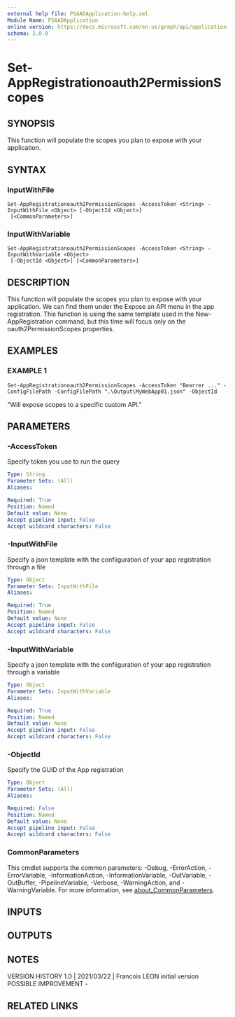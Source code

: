 ```yaml
---
external help file: PSAADApplication-help.xml
Module Name: PSAADApplication
online version: https://docs.microsoft.com/en-us/graph/api/application-addpassword?view=graph-rest-1.0&tabs=http
schema: 2.0.0
---
```


# Set-AppRegistrationoauth2PermissionScopes

## SYNOPSIS
This function will populate the scopes you plan to expose with your application.

## SYNTAX

### InputWithFile
```
Set-AppRegistrationoauth2PermissionScopes -AccessToken <String> -InputWithFile <Object> [-ObjectId <Object>]
 [<CommonParameters>]
```

### InputWithVariable
```
Set-AppRegistrationoauth2PermissionScopes -AccessToken <String> -InputWithVariable <Object>
 [-ObjectId <Object>] [<CommonParameters>]
```

## DESCRIPTION
This function will populate the scopes you plan to expose with your application.
We can find them under the Expose an API menu in the app registration.
This function is using the same template used in the New-AppRegistration command, but this time will focus only on the oauth2PermissionScopes properties.

## EXAMPLES

### EXAMPLE 1
```
Set-AppRegistrationoauth2PermissionScopes -AccessToken "Bearrer ..." -ConfigFilePath -ConfigFilePath ".\Output\MyWebApp01.json" -ObjectId
```

"Will expose scopes to a specific custom API."

## PARAMETERS

### -AccessToken
Specify token you use to run the query

```yaml
Type: String
Parameter Sets: (All)
Aliases:

Required: True
Position: Named
Default value: None
Accept pipeline input: False
Accept wildcard characters: False
```

### -InputWithFile
Specify a json template with the confiiguration of your app registration through a file

```yaml
Type: Object
Parameter Sets: InputWithFile
Aliases:

Required: True
Position: Named
Default value: None
Accept pipeline input: False
Accept wildcard characters: False
```

### -InputWithVariable
Specify a json template with the confiiguration of your app registration through a variable

```yaml
Type: Object
Parameter Sets: InputWithVariable
Aliases:

Required: True
Position: Named
Default value: None
Accept pipeline input: False
Accept wildcard characters: False
```

### -ObjectId
Specify the GUID of the App registration

```yaml
Type: Object
Parameter Sets: (All)
Aliases:

Required: False
Position: Named
Default value: None
Accept pipeline input: False
Accept wildcard characters: False
```

### CommonParameters
This cmdlet supports the common parameters: -Debug, -ErrorAction, -ErrorVariable, -InformationAction, -InformationVariable, -OutVariable, -OutBuffer, -PipelineVariable, -Verbose, -WarningAction, and -WarningVariable. For more information, see [about_CommonParameters](http://go.microsoft.com/fwlink/?LinkID=113216).

## INPUTS

## OUTPUTS

## NOTES
VERSION HISTORY
1.0 | 2021/03/22 | Francois LEON
    initial version
POSSIBLE IMPROVEMENT
    -

## RELATED LINKS
